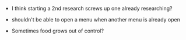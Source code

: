 - I think starting a 2nd research screws up one already researching?

- shouldn't be able to open a menu when another menu is already open

- Sometimes food grows out of control?